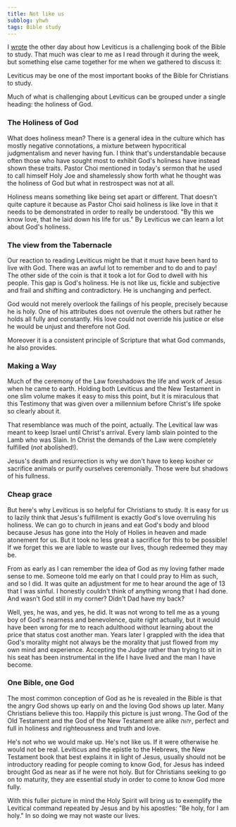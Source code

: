 ```yaml
---
title: Not like us
subblog: yhwh
tags: Bible study
---
```


I [wrote](/yhwh/posts/2015/04/16/leviticus-and-slavery) the other day about how Leviticus is a challenging book of the Bible to study. That much was clear to me as I read through it during the week, but something else came together for me when we gathered to discuss it: 

Leviticus may be one of the most important books of the Bible for Christians to study.

<!-- MORE -->

Much of what is challenging about Leviticus can be grouped under a single heading: the holiness of God.

### The Holiness of God

What does holiness mean? There is a general idea in the culture which has mostly negative connotations, a mixture between hypocritical judgmentalism and never having fun. I think that's understandable because often those who have sought most to exhibit God's holiness have instead shown these traits. Pastor Choi mentioned in today's sermon that he used to call himself Holy Joe and shamelessly show forth what he thought was the holiness of God but what in restrospect was not at all.

Holiness means something like being set apart or different. That doesn't quite capture it because as Pastor Choi said holiness is like love in that it needs to be demonstrated in order to really be understood. "By this we know love, that he laid down his life for us." By Leviticus we can learn a lot about God's holiness.

### The view from the Tabernacle

Our reaction to reading Leviticus might be that it must have been hard to live with God. There was an awful lot to remember and to do and to pay! The other side of the coin is that it took a lot for God to dwell with his people. This gap is God's holiness. He is not like us, fickle and subjective and frail and shifting and contradictory. He is unchanging and perfect.

God would not merely overlook the failings of his people, precisely because he is holy. One of his attributes does not overrule the others but rather he holds all fully and constantly. His love could not override his justice or else he would be unjust and therefore not God. 

Moreover it is a consistent principle of Scripture that what God commands, he also provides. 

### Making a Way

Much of the ceremony of the Law foreshadows the life and work of Jesus when he came to earth. Holding both Leviticus and the New Testament in one slim volume makes it easy to miss this point, but it is miraculous that this Testimony that was given over a millennium before Christ's life spoke so clearly about it.

That resemblance was much of the point, actually. The Levitical law was meant to keep Israel until Christ's arrival. Every lamb slain pointed to the Lamb who was Slain. In Christ the demands of the Law were completely fulfilled (*not* abolished!).

Jesus's death and resurrection is why we don't have to keep kosher or sacrifice animals or purify ourselves ceremonially. Those were but shadows of his fullness.

### Cheap grace

But here's why Leviticus is so helpful for Christians to study. It is easy for us to lazily think that Jesus's fulfillment is exactly God's love overruling his holiness. We can go to church in jeans and eat God's body and blood because Jesus has gone into the Holy of Holies in heaven and made atonement for us. But it took no less great a sacrifice for this to be possible! If we forget this we are liable to waste our lives, though redeemed they may be.

From as early as I can remember the idea of God as my loving father made sense to me. Someone told me early on that I could pray to Him as such, and so I did. It was quite an adjustment for me to hear around the age of 13 that I was sinful. I honestly couldn't think of anything wrong that I had done. And wasn't God still in my corner? Didn't Dad have my back?

Well, yes, he was, and yes, he did. It was not wrong to tell me as a young boy of God's nearness and benevolence, quite right actually, but it would have been wrong for me to reach adulthood without learning about the price that status cost another man. Years later I grappled with the idea that God's morality might not always be the morality that just flowed from my own mind and experience. Accepting the Judge rather than trying to sit in his seat has been instrumental in the life I have lived and the man I have become.

### One Bible, one God

The most common conception of God as he is revealed in the Bible is that the angry God shows up early on and the loving God shows up later. Many Christians believe this too. Happily this picture is just wrong. The God of the Old Testament and the God of the New Testament are alike יהוה, perfect and full in holiness and righteousness and truth and love. 

He's not who we would make up. He's not like us. If it were otherwise he would not be real. Leviticus and the epistle to the Hebrews, the New Testament book that best explains it in light of Jesus, usually should not be introductory reading for people coming to know God, for Jesus has indeed brought God as near as if he were not holy. But for Christians seeking to go on to maturity, they are essential study in order to come to know God more fully.

With this fuller picture in mind the Holy Spirit will bring us to exemplify the Levitical command repeated by Jesus and by his apostles: "Be holy, for I am holy." In so doing we may not waste our lives.
